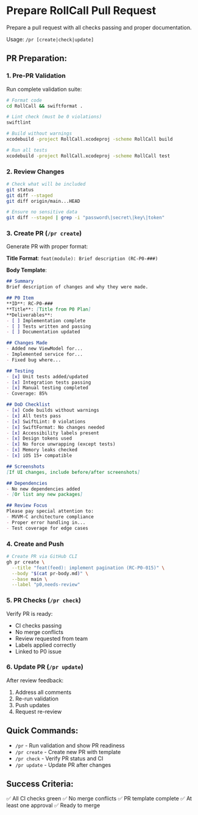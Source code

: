 # Prepare RollCall Pull Request

Prepare a pull request with all checks passing and proper documentation.

Usage: `/pr [create|check|update]`

## PR Preparation:

### 1. Pre-PR Validation
Run complete validation suite:
```bash
# Format code
cd RollCall && swiftformat .

# Lint check (must be 0 violations)
swiftlint

# Build without warnings
xcodebuild -project RollCall.xcodeproj -scheme RollCall build

# Run all tests
xcodebuild -project RollCall.xcodeproj -scheme RollCall test
```

### 2. Review Changes
```bash
# Check what will be included
git status
git diff --staged
git diff origin/main...HEAD

# Ensure no sensitive data
git diff --staged | grep -i "password\|secret\|key\|token"
```

### 3. Create PR (`/pr create`)

Generate PR with proper format:

**Title Format**: 
`feat(module): Brief description (RC-P0-###)`

**Body Template**:
```markdown
## Summary
Brief description of changes and why they were made.

## P0 Item
**ID**: RC-P0-###
**Title**: [Title from P0 Plan]
**Deliverables**: 
- [ ] Implementation complete
- [ ] Tests written and passing
- [ ] Documentation updated

## Changes Made
- Added new ViewModel for...
- Implemented service for...
- Fixed bug where...

## Testing
- [x] Unit tests added/updated
- [x] Integration tests passing
- [x] Manual testing completed
- Coverage: 85%

## DoD Checklist
- [x] Code builds without warnings
- [x] All tests pass
- [x] SwiftLint: 0 violations
- [x] SwiftFormat: No changes needed
- [x] Accessibility labels present
- [x] Design tokens used
- [x] No force unwrapping (except tests)
- [x] Memory leaks checked
- [x] iOS 15+ compatible

## Screenshots
[If UI changes, include before/after screenshots]

## Dependencies
- No new dependencies added
- [Or list any new packages]

## Review Focus
Please pay special attention to:
- MVVM-C architecture compliance
- Proper error handling in...
- Test coverage for edge cases
```

### 4. Create and Push
```bash
# Create PR via GitHub CLI
gh pr create \
  --title "feat(feed): implement pagination (RC-P0-015)" \
  --body "$(cat pr-body.md)" \
  --base main \
  --label "p0,needs-review"
```

### 5. PR Checks (`/pr check`)
Verify PR is ready:
- CI checks passing
- No merge conflicts
- Review requested from team
- Labels applied correctly
- Linked to P0 issue

### 6. Update PR (`/pr update`)
After review feedback:
1. Address all comments
2. Re-run validation
3. Push updates
4. Request re-review

## Quick Commands:
- `/pr` - Run validation and show PR readiness
- `/pr create` - Create new PR with template
- `/pr check` - Verify PR status and CI
- `/pr update` - Update PR after changes

## Success Criteria:
✅ All CI checks green
✅ No merge conflicts
✅ PR template complete
✅ At least one approval
✅ Ready to merge
